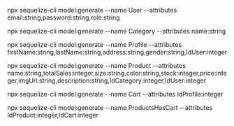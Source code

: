 npx sequelize-cli model:generate --name User --attributes email:string,password:string,role:string

npx sequelize-cli model:generate --name Category --attributes name:string

npx sequelize-cli model:generate --name Profile --attributes firstName:string,lastName:string,address:string,gender:string,IdUser:integer

npx sequelize-cli model:generate --name Product --attributes name:string,totalSales:integer,size:string,color:string,stock:integer,price:integer,imgUrl:string,description:string,IdCategory:integer,IdUser:integer

npx sequelize-cli model:generate --name Cart --attributes IdProfile:integer

npx sequelize-cli model:generate --name ProductsHasCart --attributes IdProduct:integer,IdCart:integer

